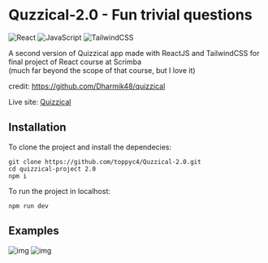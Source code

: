 # <b>Quzzical-2.0</b> - Fun trivial questions

![React](https://img.shields.io/badge/react-%2320232a.svg?style=for-the-badge&logo=react&logoColor=%2361DAFB)
![JavaScript](https://img.shields.io/badge/javascript-%23323330.svg?style=for-the-badge&logo=javascript&logoColor=%23F7DF1E)
![TailwindCSS](https://img.shields.io/badge/tailwindcss-%2338B2AC.svg?style=for-the-badge&logo=tailwind-css&logoColor=white)

A second version of Quizzical app made with ReactJS and TailwindCSS for final project of React course at Scrimba<br />
(much far beyond the scope of that course, but I love it)

credit: https://github.com/Dharmik48/quizzical

Live site: <a href="https://quzzical-2-0.vercel.app/">Quizzical</a>

## Installation

To clone the project and install the dependecies:

```
git clone https://github.com/toppyc4/Quzzical-2.0.git
cd quizzical-project 2.0
npm i
```

To run the project in localhost:

```
npm run dev
```

## Examples

![img](https://i.imgur.com/6eV4AY7.png)
![img](https://i.imgur.com/1VdDfo1.png)
